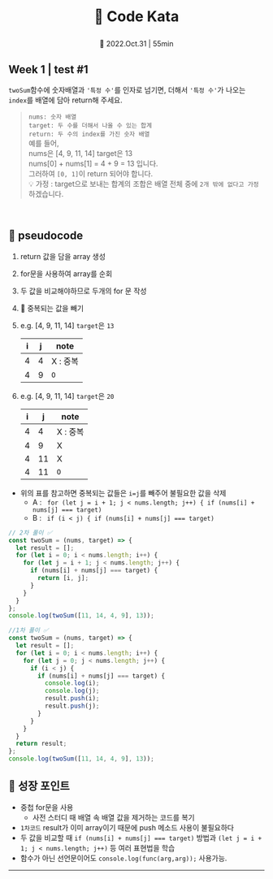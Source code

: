 # <p align="center">📖 Code Kata

<p align="center"> 📆 2022.Oct.31 | 55min<br>

## Week 1 | test #1

`twoSum`함수에 숫자배열과 `'특정 수'`를 인자로 넘기면, 더해서 `'특정 수'`가 나오는 `index`를 배열에 담아 return해 주세요.

> `nums: 숫자 배열` <br>`target: 두 수를 더해서 나올 수 있는 합계`<br> `return: 두 수의 index를 가진 숫자 배열`<br>
> 예를 들어,<br>
> nums은 [4, 9, 11, 14] target은 13<br>
> nums[0] + nums[1] = 4 + 9 = 13 입니다.<br>
> 그러하여 `[0, 1]`이 return 되어야 합니다.<br>
> 💡 가정 : target으로 보내는 합계의 조합은 배열 전체 중에 `2개 밖에 없다고 가정`하겠습니다.

<br>

## 💬 pseudocode

1. return 값을 담을 array 생성
1. for문을 사용하여 array를 순회
1. 두 값을 비교해야하므로 두개의 for 문 작성
1. 📌 중복되는 값을 빼기
1. e.g. [4, 9, 11, 14] `target`은 `13`

   | i   | j   | note     |
   | --- | --- | -------- |
   | 4   | 4   | X : 중복 |
   | 4   | 9   | `O`      |

1. e.g. [4, 9, 11, 14] `target`은 `20`

   | i   | j   | note     |
   | --- | --- | -------- |
   | 4   | 4   | X : 중복 |
   | 4   | 9   | X        |
   | 4   | 11  | X        |
   | 4   | 11  | `O`      |

- 위의 표를 참고하면 중복되는 값들은 `i=j`를 빼주어 불필요한 값을 삭제
  - A : ` for (let j = i + 1; j < nums.length; j++) { if (nums[i] + nums[j] === target)`
  - B : ` if (i < j) { if (nums[i] + nums[j] === target)`

```javascript
// 2차 풀이 ✅
const twoSum = (nums, target) => {
  let result = [];
  for (let i = 0; i < nums.length; i++) {
    for (let j = i + 1; j < nums.length; j++) {
      if (nums[i] + nums[j] === target) {
        return [i, j];
      }
    }
  }
};
console.log(twoSum([11, 14, 4, 9], 13));
```

```javascript
//1차 풀이 ✅
const twoSum = (nums, target) => {
  let result = [];
  for (let i = 0; i < nums.length; i++) {
    for (let j = 0; j < nums.length; j++) {
      if (i < j) {
        if (nums[i] + nums[j] === target) {
          console.log(i);
          console.log(j);
          result.push(i);
          result.push(j);
        }
      }
    }
  }
  return result;
};
console.log(twoSum([11, 14, 4, 9], 13));
```

## 🌳 성장 포인트

- 중첩 for문을 사용
  - 사전 스터디 때 배열 속 배열 값을 제거하는 코드를 복기
- `1차코드` result가 이미 array이기 때문에 push 메소드 사용이 불필요하다
- 두 값을 비교할 때 `if (nums[i] + nums[j] === target)` 방법과 `(let j = i + 1; j < nums.length; j++)` 등 여러 표현법을 학습
- 함수가 아닌 선언문이어도 `console.log(func(arg,arg));` 사용가능.

<hr>
